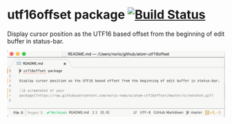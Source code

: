 # utf16offset package [![Build Status](https://travis-ci.org/norio-nomura/atom-utf16offset.svg?branch=master)](https://travis-ci.org/norio-nomura/atom-utf16offset)

Display cursor position as the UTF16 based offset from the beginning of edit buffer in status-bar.

![A screenshot of your package](https://raw.githubusercontent.com/norio-nomura/atom-utf16offset/master/screenshot.gif)
